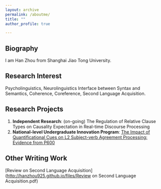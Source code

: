```yaml
---
layout: archive
permalink: /aboutme/
title: ""
author_profile: true

---
```


Biography
------
I am Han Zhou from Shanghai Jiao Tong University.



Research Interest
------

 Psycholinguistics, Neurolinguistics
 Interface between Syntax and Semantics, Coherence, Coreference, Second Language Acquisition.



Research Projects
------

 1. **Independent Research**: (on-going) 
    The Regulation of Relative Clause Types on Causality Expectation in Real-time Discourse Processing
 2. **National-level Undergraduate Innovation Program**: 
    [The Impact of Quantificational Cues on L2 Subject-verb Agreement Processing: Evidence from P600](http://hanzhou925.github.io/files/项目研究论文.pdf)


Other Writing Work
------
 [Review on Second Language Acquisition](http://hanzhou925.github.io/files/Review on Second Language Acquisition.pdf)


